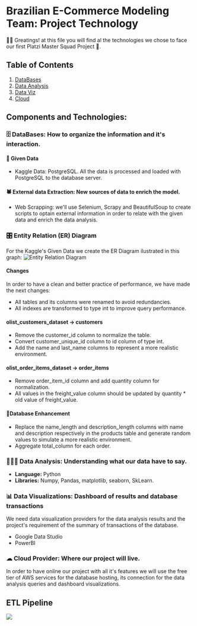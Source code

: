 # Brazilian E-Commerce Modeling Team: Project Technology

👋🏼 Greatings! at this file you will find al the technologies we chose to face our first Platzi Master Squad Project 🚀.

## Table of Contents
1. [DataBases](#databases)
2. [Data Analysis](#dataanalysis)
3. [Data Viz](#dataviz)
4. [Cloud](#cloud)

## Components and Technologies: 

### 🗄 DataBases: How to organize the information and it's interaction. <a name="databases"></a>
#### 📁 Given Data
- Kaggle Data: PostgreSQL.
All the data is processed and loaded with PostgreSQL to the database server.

#### 🕷 External data Extraction: New sources of data to enrich the model.
- Web Scrapping: we'll use Selenium, Scrapy and BeautifulSoup to create scripts to optain external information in order to relate with the given data and enrich the data analysis.

### 🎛 Entity Relation (ER) Diagram 
For the Kaggle's Given Data we create the ER Diagram ilustrated in this graph:
![Entity Relation Diagram](https://user-images.githubusercontent.com/69657612/161407546-1049e279-b928-47a4-8843-b057c0c8198c.jpeg)

#### **Changes**
In order to have a clean and better practice of performance, we have made the next changes:
- All tables and its columns were renamed to avoid redundancies.
- All indexes are transformed to type int to improve query performance.

#### **olist_customers_dataset ->  customers**
- Remove the customer_id column to normalize the table.
- Convert customer_unique_id column to id column of type int.
- Add the name and last_name columns to represent a more realistic environment.

#### **olist_order_items_dataset ->  order_items**
- Remove order_item_id column and add quantity column for normalization.
- All values in the freight_value column should be updated by quantity * old value of freight_value.
 
#### 🔩**Database Enhancement**
- Replace the name_length and description_length columns with name and description respectively in the products table and generate random values to simulate a more realistic environment.
- Aggregate total_column for each order.



### 👩🏼‍💻 Data Analysis: Understanding what our data have to say. <a name="dataanalysis"></a>
- **Language:** Python
- **Libraries:** Numpy, Pandas, matplotlib, seaborn, SkLearn.

### **📊 Data Visualizations: Dashboard of results and database transactions** <a name="dataviz"></a>
We need data visualization providers for the data analysis results and the project's requirement of the summary of transactions of the database.
- Google Data Studio
- PowerBI

### ☁ Cloud Provider: Where our project will live. <a name="cloud"></a>
In order to have online our project with all it's features we will use the free tier of AWS services for the database hosting, its connection for the data analysis queries and dashboard visualizations.

## ETL Pipeline

![](https://drive.google.com/uc?id=1kcFl_Qz_K1WvuMY0wPUoA51tfOWEIv58)



